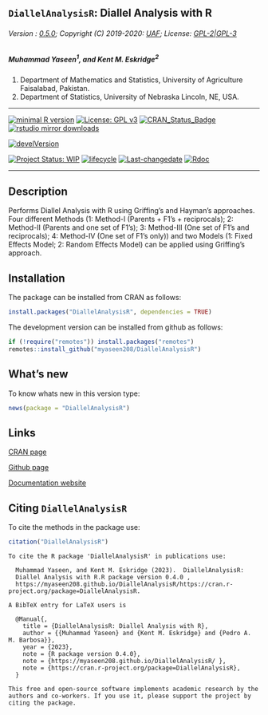 
## `DiallelAnalysisR`: Diallel Analysis with R

###### Version : [0.5.0](https://myaseen208.github.io/DiallelAnalysisR/); Copyright (C) 2019-2020: [UAF](http://uaf.edu.pk//); License: [GPL-2\|GPL-3](https://www.r-project.org/Licenses/)

##### *Muhammad Yaseen<sup>1</sup>, and Kent M. Eskridge<sup>2</sup>*

1.  Department of Mathematics and Statistics, University of Agriculture
    Faisalabad, Pakistan.
2.  Department of Statistics, University of Nebraska Lincoln, NE, USA.

------------------------------------------------------------------------

[![minimal R
version](https://img.shields.io/badge/R%3E%3D-3.5.0-6666ff.svg)](https://cran.r-project.org/)
[![License: GPL
v3](https://img.shields.io/badge/License-GPL%20v3-blue.svg)](https://www.gnu.org/licenses/gpl-3.0)
[![CRAN_Status_Badge](https://www.r-pkg.org/badges/version-last-release/DiallelAnalysisR)](https://cran.r-project.org/package=DiallelAnalysisR)
[![rstudio mirror
downloads](https://cranlogs.r-pkg.org/badges/grand-total/DiallelAnalysisR?color=green)](https://CRAN.R-project.org/package=DiallelAnalysisR)
<!-- [![packageversion](https://img.shields.io/badge/Package%20version-0.2.3.3-orange.svg)](https://github.com/myaseen208/DiallelAnalysisR) -->

[![develVersion](https://img.shields.io/badge/devel%20version-0.4.0-orange.svg)](https://github.com/myaseen208/DiallelAnalysisR)

<!-- [![GitHub Download Count](https://github-basic-badges.herokuapp.com/downloads/myaseen208/DiallelAnalysisR/total.svg)] -->

[![Project Status:
WIP](http://www.repostatus.org/badges/latest/inactive.svg)](http://www.repostatus.org/#inactive)
[![lifecycle](https://img.shields.io/badge/lifecycle-stable-brightgreen.svg)](https://www.tidyverse.org/lifecycle/#stable)
[![Last-changedate](https://img.shields.io/badge/last%20change-2023--03--31-yellowgreen.svg)](https://github.com/myaseen208/DiallelAnalysisR)
[![Rdoc](http://www.rdocumentation.org/badges/version/DiallelAnalysisR)](http://www.rdocumentation.org/packages/DiallelAnalysisR)

------------------------------------------------------------------------

## Description

Performs Diallel Analysis with R using Griffing’s and Hayman’s
approaches. Four different Methods (1: Method-I (Parents + F1’s +
reciprocals); 2: Method-II (Parents and one set of F1’s); 3: Method-III
(One set of F1’s and reciprocals); 4: Method-IV (One set of F1’s only))
and two Models (1: Fixed Effects Model; 2: Random Effects Model) can be
applied using Griffing’s approach.

## Installation

The package can be installed from CRAN as follows:

``` r
install.packages("DiallelAnalysisR", dependencies = TRUE)
```

The development version can be installed from github as follows:

``` r
if (!require("remotes")) install.packages("remotes")
remotes::install_github("myaseen208/DiallelAnalysisR")
```

## What’s new

To know whats new in this version type:

``` r
news(package = "DiallelAnalysisR")
```

## Links

[CRAN page](https://cran.r-project.org/package=DiallelAnalysisR)

[Github page](https://github.com/myaseen208/DiallelAnalysisR)

[Documentation website](https://myaseen208.github.io/DiallelAnalysisR/)

## Citing `DiallelAnalysisR`

To cite the methods in the package use:

``` r
citation("DiallelAnalysisR")
```


    To cite the R package 'DiallelAnalysisR' in publications use:

      Muhammad Yaseen, and Kent M. Eskridge (2023).  DiallelAnalysisR:
      Diallel Analysis with R.R package version 0.4.0 ,
      https://myaseen208.github.io/DiallelAnalysisR/https://cran.r-project.org/package=DiallelAnalysisR.

    A BibTeX entry for LaTeX users is

      @Manual{,
        title = {DiallelAnalysisR: Diallel Analysis with R},
        author = {{Muhammad Yaseen} and {Kent M. Eskridge} and {Pedro A. M. Barbosa}},
        year = {2023},
        note = {R package version 0.4.0},
        note = {https://myaseen208.github.io/DiallelAnalysisR/ },
        note = {https://cran.r-project.org/package=DiallelAnalysisR},
      }

    This free and open-source software implements academic research by the
    authors and co-workers. If you use it, please support the project by
    citing the package.
